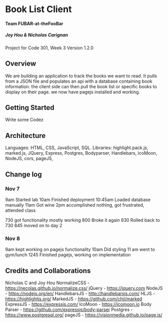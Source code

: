 # Book List Client
#### Team FUBAR-at-theFooBar
##### Joy Hou & Nicholas Carignan

Project for Code 301, Week 3
Version 1.2.0

## Overview
We are building an application to track the books we want to read. It pulls from a JSON file and populates an api with a database containing book information. the client side can then pull the book list or specific books to display on their page. we now have pagejs installed and working.

## Getting Started
Write some Codez

## Architecture
Languages: HTML, CSS, JavaScript, SQL.
Libraries: highlight.pack.js, marked.js, JQuery, Express, Postgres, Bodyparser, Handlebars, icoMoon, NodeJS, cors, pageJS,

## Change log
### Nov 7
9am Started lab
10am Finished deployment
10:45am Loaded database manually
11am Got wine
2pm accomplished nothing, got frustrated, attended class
<!-- 630 got pizza with feta cheese and double cheese and double sauce and roasted red peppers and chicken and white sauce and garlic and garlic crust -->
730 got functionality mostly working
800 Broke it again
830 Rolled back to 730
845 moved on to day 2
### Nov 8
9am kept working on pagejs functionality
10am Did styling
11 am went to gym/lunch
1245 Finished pagejs, working on implementation

## Credits and Collaborations

Nicholas C and Joy Hou
NormalizeCSS - https://necolas.github.io/normalize.css/
jQuery - https://jquery.com
NodeJS - https://nodejs.org/en/
HandlebarsJS - http://handlebarsjs.com/
HLJS - https://highlightjs.org/
MarkedJS - https://github.com/chjj/marked
ExpressJS - https://expressjs.com/
IcoMoon - https://icomoon.io
Body Parser - https://github.com/expressjs/body-parser
Postgres - https://www.postgresql.org/
pageJS - https://visionmedia.github.io/page.js/
